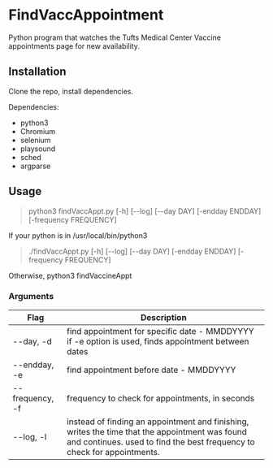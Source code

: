 # FindVaccAppointment
    
Python program that watches the Tufts Medical Center Vaccine appointments page for new availability. 

## Installation
Clone the repo, install dependencies.

Dependencies:
- python3
- Chromium
- selenium
- playsound
- sched
- argparse

## Usage
> python3 findVaccAppt.py [-h] [--log] [--day DAY] [-endday ENDDAY] [-frequency FREQUENCY]

If your python is in /usr/local/bin/python3
> ./findVaccAppt.py [-h] [--log] [--day DAY] [-endday ENDDAY] [-frequency FREQUENCY]

Otherwise, python3 findVaccineAppt

### Arguments
| Flag | Description |
| ---- | ----------- |
| --day, -d | find appointment for specific date - MMDDYYYY <br> if -e option is used, finds appointment between dates |
| --endday, -e | find appointment before date - MMDDYYYY |
| --frequency, -f | frequency to check for appointments, in seconds |
| --log, -l | instead of finding an appointment and finishing, writes the time that the appointment was found and continues. used to find the best frequency to check for appointments. |

